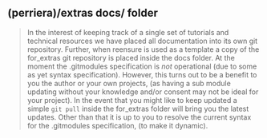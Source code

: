 ## (perriera)/extras docs/ folder
> In the interest of keeping track of a single set of tutorials and technical resources we have placed all documentation into its own git repository. Further, when reensure is used as a template a copy of the for_extras git repository is placed inside the docs folder. At the moment the .gitmodules specification is *not* operational (due to some as yet syntax specification). However, this turns out to be a benefit to you the author or your own projects, (as having a sub module updating without your knowledge and/or consent may not be ideal for your project). 
> In the event that you might like to keep updated a simple `git pull` inside the for_extras folder will bring you the latest updates. Other than that it is up to you to resolve the current syntax for the .gitmodules specification, (to make it dynamic).
> 
